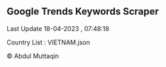 

## Google Trends Keywords Scraper 
 
Last Update 18-04-2023 , 07:48:18

Country List :
VIETNAM.json



© Abdul Muttaqin 
